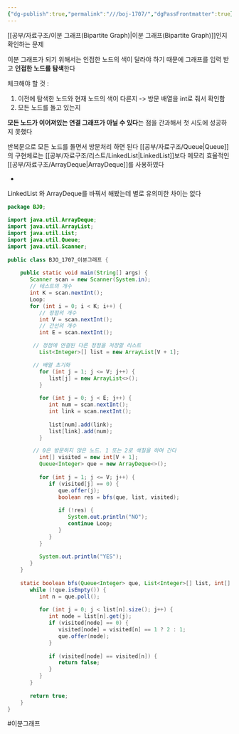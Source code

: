 ```yaml
---
{"dg-publish":true,"permalink":"///boj-1707/","dgPassFrontmatter":true}
---
```



[[공부/자료구조/이분 그래프(Bipartite Graph)\|이분 그래프(Bipartite Graph)]]인지 확인하는 문제

이분 그래프가 되기 위해서는 인접한 노드의 색이 달라야 하기 때문에 그래프를 입력 받고 **인접한 노드를 탐색**한다

체크해야 할 것 : 
1) 이전에 탐색한 노드와 현재 노드의 색이 다른지 -> 방문 배열을 int로 줘서 확인함
2) 모든 노드를 돌고 있는지

**모든 노드가 이어져있는 연결 그래프가 아닐 수 있다**는 점을 간과해서 첫 시도에 성공하지 못했다

반복문으로 모든 노드를 돌면서 방문처리 하면 된다
[[공부/자료구조/Queue\|Queue]]의 구현체로는 [[공부/자료구조/리스트/LinkedList\|LinkedList]]보다 메모리 효율적인 [[공부/자료구조/ArrayDeque\|ArrayDeque]]를 사용하였다

-
LinkedList 와 ArrayDeque를 바꿔서 해봤는데 별로 유의미한 차이는 없다

````java
package BJO;  
  
import java.util.ArrayDeque;  
import java.util.ArrayList;  
import java.util.List;  
import java.util.Queue;  
import java.util.Scanner;  
  
public class BJO_1707_이분그래프 {  
  
    public static void main(String[] args) {  
       Scanner scan = new Scanner(System.in);  
       // 테스트의 개수  
       int K = scan.nextInt();  
       Loop:  
       for (int i = 0; i < K; i++) {  
          // 정점의 개수  
          int V = scan.nextInt();  
          // 간선의 개수  
          int E = scan.nextInt();  

		// 정점에 연결된 다른 정점을 저장할 리스트
          List<Integer>[] list = new ArrayList[V + 1];  

		// 배열 초기화
          for (int j = 1; j <= V; j++) {  
             list[j] = new ArrayList<>();  
          }  
  
          for (int j = 0; j < E; j++) {  
             int num = scan.nextInt();  
             int link = scan.nextInt();  
  
             list[num].add(link);  
             list[link].add(num);  
          }  

		// 0은 방문하지 않은 노드. 1 또는 2로 색칠을 하며 간다
          int[] visited = new int[V + 1];  
          Queue<Integer> que = new ArrayDeque<>();  
  
          for (int j = 1; j <= V; j++) {  
             if (visited[j] == 0) {  
                que.offer(j);  
                boolean res = bfs(que, list, visited);  
  
                if (!res) {  
                   System.out.println("NO");  
                   continue Loop;  
                }  
             }  
          }  
  
          System.out.println("YES");  
       }  
    }  
  
    static boolean bfs(Queue<Integer> que, List<Integer>[] list, int[] visited) {  
       while (!que.isEmpty()) {  
          int n = que.poll();  
  
          for (int j = 0; j < list[n].size(); j++) {  
             int node = list[n].get(j);  
             if (visited[node] == 0) {  
                visited[node] = visited[n] == 1 ? 2 : 1;  
                que.offer(node);  
             }  
  
             if (visited[node] == visited[n]) {  
                return false;  
             }  
          }  
       }  
  
       return true;  
    }  
}
````

#이분그래프